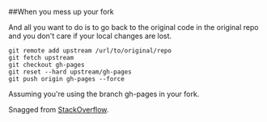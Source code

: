 ##When you mess up your fork

And all you want to do is to go back to the original code in the original repo and you don't care if your local changes are lost.

    git remote add upstream /url/to/original/repo
    git fetch upstream
    git checkout gh-pages
    git reset --hard upstream/gh-pages  
    git push origin gh-pages --force 
    
Assuming you're using the branch gh-pages in your fork.

Snagged from [StackOverflow](http://stackoverflow.com/a/9646323/1075304).
